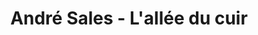 ---
title: "André Sales - L'allée du cuir"
url: /millau/andre-sales-lallee-du-cuir/
shop: Kleidung
---
